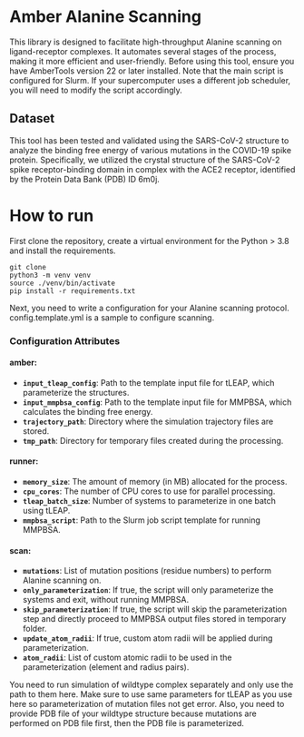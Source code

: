 # Amber Alanine Scanning

This library is designed to facilitate high-throughput Alanine scanning on ligand-receptor complexes. It automates several stages of the process, making it more efficient and user-friendly. Before using this tool, ensure you have AmberTools version 22 or later installed. Note that the main script is configured for Slurm. If your supercomputer uses a different job scheduler, you will need to modify the script accordingly.
<br>
## Dataset
This tool has been tested and validated using the SARS-CoV-2 structure to analyze the binding free energy of various mutations in the COVID-19 spike protein. Specifically, we utilized the crystal structure of the SARS-CoV-2 spike receptor-binding domain in complex with the ACE2 receptor, identified by the Protein Data Bank (PDB) ID 6m0j.

# How to run
First clone the repository, create a virtual environment for the Python > 3.8 and install the requirements.
```commandline
git clone
python3 -m venv venv
source ./venv/bin/activate
pip install -r requirements.txt
```

Next, you need to write a configuration for your Alanine scanning protocol.
config.template.yml is a sample to configure scanning. 

### Configuration Attributes

#### amber:
- **`input_tleap_config`**: Path to the template input file for tLEAP, which parameterize the structures.
- **`input_mmpbsa_config`**: Path to the template input file for MMPBSA, which calculates the binding free energy.
- **`trajectory_path`**: Directory where the simulation trajectory files are stored.
- **`tmp_path`**: Directory for temporary files created during the processing.

#### runner:
- **`memory_size`**: The amount of memory (in MB) allocated for the process.
- **`cpu_cores`**: The number of CPU cores to use for parallel processing.
- **`tleap_batch_size`**: Number of systems to parameterize in one batch using tLEAP.
- **`mmpbsa_script`**: Path to the Slurm job script template for running MMPBSA.

#### scan:
- **`mutations`**: List of mutation positions (residue numbers) to perform Alanine scanning on.
- **`only_parameterization`**: If true, the script will only parameterize the systems and exit, without running MMPBSA.
- **`skip_parameterization`**: If true, the script will skip the parameterization step and directly proceed to MMPBSA output files stored in temporary folder.
- **`update_atom_radii`**: If true, custom atom radii will be applied during parameterization.
- **`atom_radii`**: List of custom atomic radii to be used in the parameterization (element and radius pairs).

You need to run simulation of wildtype complex separately and only use the path to them here.
Make sure to use same parameters for tLEAP as you use here so parameterization of mutation files not get error.
Also, you need to provide PDB file of your wildtype structure because mutations are performed on PDB file first, then the PDB file is parameterized.